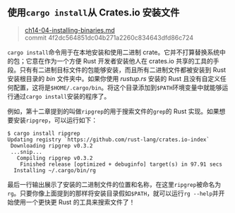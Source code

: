## 使用`cargo install`从 Crates.io 安装文件

> [ch14-04-installing-binaries.md](https://github.com/rust-lang/book/blob/master/second-edition/src/ch14-04-installing-binaries.md)
> <br>
> commit 4f2dc564851dc04b271a2260c834643dfd86c724

`cargo install`命令用于在本地安装和使用二进制 crate。它并不打算替换系统中的包；它意在作为一个方便 Rust 开发者安装他人在 crates.io 共享的工具的手段。只有有二进制目标文件的包能够安装，而且所有二进制文件都被安装到 Rust 安装根目录的 *bin* 文件夹中。如果你使用 *rustup.rs* 安装的 Rust 且没有自定义任何配置，这将是`$HOME/.cargo/bin`。将这个目录添加到`$PATH`环境变量中就能够运行通过`cargo install`安装的程序了。

例如，第十二章提到的叫做`ripgrep`的用于搜索文件的`grep`的 Rust 实现。如果想要安装`ripgrep`，可以运行如下：

```
$ cargo install ripgrep
Updating registry `https://github.com/rust-lang/crates.io-index`
 Downloading ripgrep v0.3.2
 ...snip...
   Compiling ripgrep v0.3.2
    Finished release [optimized + debuginfo] target(s) in 97.91 secs
  Installing ~/.cargo/bin/rg
```

最后一行输出展示了安装的二进制文件的位置和名称，在这里`ripgrep`被命名为`rg`。只要你像上面提到的那样将安装目录假如`$PATH`，就可以运行`rg --help`并开始使用一个更快更 Rust 的工具来搜索文件了！